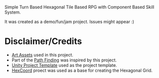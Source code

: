 Simple Turn Based Hexagonal Tile Based RPG with Component Based Skill System.

It was created as a demo/fun/jam project. Issues might appear :)

# Disclaimer/Credits
- [Art Assets](http://opengameart.org/content/hexagon-tiles-93x) used in this project.
- Part of the [Path Finding](https://github.com/mortennobel/UnityUtils/blob/master/pathfinding/ShortestPathGraphSearch.cs) was inspired by this project.
- [Unity Project Template](https://github.com/Nidre/Unity-Project-Template) used as the project template.
- [HexCoord](https://github.com/tejon/HexCoord) proect was used as a base for creating the Hexagonal Grid.
